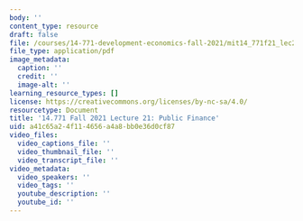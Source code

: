 ```yaml
---
body: ''
content_type: resource
draft: false
file: /courses/14-771-development-economics-fall-2021/mit14_771f21_lec21_pf4.pdf
file_type: application/pdf
image_metadata:
  caption: ''
  credit: ''
  image-alt: ''
learning_resource_types: []
license: https://creativecommons.org/licenses/by-nc-sa/4.0/
resourcetype: Document
title: '14.771 Fall 2021 Lecture 21: Public Finance'
uid: a41c65a2-4f11-4656-a4a8-bb0e36d0cf87
video_files:
  video_captions_file: ''
  video_thumbnail_file: ''
  video_transcript_file: ''
video_metadata:
  video_speakers: ''
  video_tags: ''
  youtube_description: ''
  youtube_id: ''
---
```

